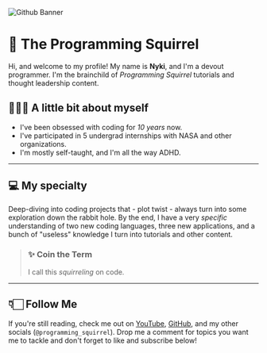 ![Github Banner](https://github.com/user-attachments/assets/f56ee922-3b1b-4cf8-ab3f-eef238ea2f62)

# 🌰 The Programming Squirrel

Hi, and welcome to my profile! My name is **Nyki**, and I'm a devout programmer. I'm the brainchild of *Programming Squirrel* tutorials and thought leadership content. 

## 💁🏼‍♀️ A little bit about myself

- I've been obsessed with coding for *10 years* now.
- I've participated in 5 undergrad internships with NASA and other organizations.
- I'm mostly self-taught, and I'm all the way ADHD.

---

## 💻 My specialty

Deep-diving into coding projects that - plot twist - always turn into some exploration down the rabbit hole. By the end, I have a very *specific* understanding of two new coding languages, three new applications, and a bunch of "useless" knowledge I turn into tutorials and other content. 

> ### ✨ Coin the Term
> I call this *squirreling* on code.

---

## 👇🏻 Follow Me

If you're still reading, check me out on [YouTube](https://www.youtube.com/channel/UC4iMa6cylgmPzCmoOVx529A), [GitHub](https://github.com/Nyki-Anderson), and my other socials (`@programming_squirrel`). Drop me a comment for topics you want me to tackle and don't forget to like and subscribe below!
